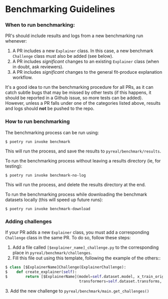 # Benchmarking Guidelines

### **When to run benchmarking:**

PR's should include results and logs from a new benchmarking run whenever:

1. A PR includes a new `Explainer` class. In this case, a new benchmark `Challenge` class must also be added (see below).
2. A PR includes _significant_ changes to an existing `Explainer` class (when in doubt, ask reviewers).
3. A PR includes _significant_ changes to the general fit-produce explanation workflow.

It's a good idea to run the benchmarking procedure for all PRs, as it can catch subtle bugs that may be missed by other tests (if this happens, it should be reported in a Github issue, so more tests can be added). However, unless a PR falls under one of the categories listed above, results and logs should **not** be pushed to the repo.

### **How to run benchmarking**

The benchmarking process can be run using:

```
$ poetry run invoke benchmark
```

This will run the process, and save the results to `pyreal/benchmark/results`.

To run the benchmarking process without leaving a results directory (ie, for testing):

```
$ poetry run invoke benchmark-no-log
```

This will run the process, and delete the results directory at the end.

To run the benchmarking process while downloading the benchmark datasets locally (this will speed up future runs):

```
$ poetry run invoke benchmark-download
```

### **Adding challenges**

If your PR adds a new `Explainer` class, you must add a corresponding `Challenge` class in the same PR. To do so, follow these steps:

1. Add a file called `[$explainer_name]_challenge.py` to the corresponding place in `pyreal/benchmark/challenges`.
2. Fill this file out using this template, following the example of the others::

```python
$ class [$ExplainerName]Challenge(ExplainerChallenge):
$    def create_explainer(self):
$        return [$ExplainerName](model=self.dataset.model, x_train_orig=self.dataset.X,
                                 transformers=self.dataset.transforms, fit_on_init=True)
```

&#x20;3\. Add the new challenge to `pyreal/benchmark/main.get_challenges()`
